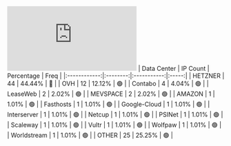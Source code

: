 ![Diagramm](https://github.com/obajay/StateSync-snapshots/blob/main/Projects/Jackal/1/README.md)
| Data Center | IP Count | Percentage | Freq |
|:------------:|:--------:|:-----------:|:-----:|
| HETZNER | 44 | 44.44% | 🔴 |
| OVH | 12 | 12.12% | 🟢 |
| Contabo | 4 | 4.04% | 🟢 |
| LeaseWeb | 2 | 2.02% | 🟢 |
| MEVSPACE | 2 | 2.02% | 🟢 |
| AMAZON | 1 | 1.01% | 🟢 |
| Fasthosts | 1 | 1.01% | 🟢 |
| Google-Cloud | 1 | 1.01% | 🟢 |
| Interserver | 1 | 1.01% | 🟢 |
| Netcup | 1 | 1.01% | 🟢 |
| PSINet | 1 | 1.01% | 🟢 |
| Scaleway | 1 | 1.01% | 🟢 |
| Vultr | 1 | 1.01% | 🟢 |
| Wolfpaw | 1 | 1.01% | 🟢 |
| Worldstream | 1 | 1.01% | 🟢 |
| OTHER | 25 | 25.25% | 🟢 |